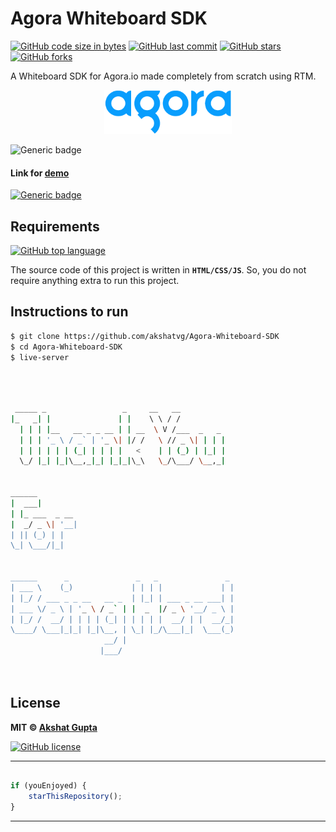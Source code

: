 # Agora Whiteboard SDK

[![GitHub code size in bytes](https://img.shields.io/github/languages/code-size/akshatvg/Agora-Whiteboard-SDK?logo=github&style=social)](https://github.com/akshatvg/) [![GitHub last commit](https://img.shields.io/github/last-commit/akshatvg/Agora-Whiteboard-SDK?style=social&logo=git)](https://github.com/akshatvg/) [![GitHub stars](https://img.shields.io/github/stars/akshatvg/Agora-Whiteboard-SDK?style=social)](https://github.com/akshatvg/Agora-Whiteboard-SDK/stargazers) [![GitHub forks](https://img.shields.io/github/forks/akshatvg/Agora-Whiteboard-SDK?style=social&logo=git)](https://github.com/akshatvg/Agora-Whiteboard-SDK/network)

A Whiteboard SDK for Agora.io made completely from scratch using RTM.

<p align="center">
<a href="https://whiteboard.akshatvg.com">
<img src="assets/img/logo.png" height="70px" alt="Agora Logo"/>
</a>
</p>

![Generic badge](https://img.shields.io/badge/Agora_Whiteboard-SDK-orange) 

#### Link for [demo](https://whiteboard.akshatvg.com) 
[![Generic badge](https://img.shields.io/badge/view-demo-orange)](https://whiteboard.akshatvg.com)


## Requirements

[![GitHub top language](https://img.shields.io/github/languages/top/akshatvg/Agora-Whiteboard-SDK?logo=javascript&style=social)](https://github.com/akshatvg/)

The source code of this project is written in **`HTML/CSS/JS`**. So, you do not require anything extra to run this project.

## Instructions to run
```bash
$ git clone https://github.com/akshatvg/Agora-Whiteboard-SDK
$ cd Agora-Whiteboard-SDK
$ live-server
```

```bash



 _____ _                 _     __   __            
|_   _| |               | |    \ \ / /            
  | | | |__   __ _ _ __ | | __  \ V /___  _   _   
  | | | '_ \ / _` | '_ \| |/ /   \ // _ \| | | |  
  | | | | | | (_| | | | |   <    | | (_) | |_| |  
  \_/ |_| |_|\__,_|_| |_|_|\_\   \_/\___/ \__,_|  
                                                  
                                                  
______                                            
|  ___|                                           
| |_ ___  _ __                                    
|  _/ _ \| '__|                                   
| || (_) | |                                      
\_| \___/|_|                                      
                                                  
                                                  
______      _               _   _               _ 
| ___ \    (_)             | | | |             | |
| |_/ / ___ _ _ __   __ _  | |_| | ___ _ __ ___| |
| ___ \/ _ \ | '_ \ / _` | |  _  |/ _ \ '__/ _ \ |
| |_/ /  __/ | | | | (_| | | | | |  __/ | |  __/_|
\____/ \___|_|_| |_|\__, | \_| |_/\___|_|  \___(_)
                     __/ |                        
                    |___/                         

 


```

## License

**MIT &copy; [Akshat Gupta](https://github.com/akshatvg/Agora-Whiteboard-SDK/blob/master/LICENSE)**

[![GitHub license](https://img.shields.io/github/license/akshatvg/Agora-Whiteboard-SDK?style=social&logo=github)](https://github.com/akshatvg/Agora-Whiteboard-SDK/blob/master/LICENSE)

---------

```javascript

if (youEnjoyed) {
    starThisRepository();
}

```

-----------

